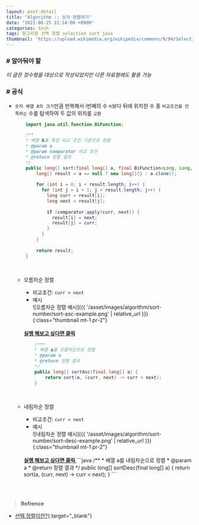 ```yaml
---
layout: post-detail
title: "Algorithm :: 숫자 정렬하기"
date: "2021-06-25 21:14:00 +0900"
categories: tech
tags: 알고리즘 선택 정렬 selection sort java
thumbnail: 'https://upload.wikimedia.org/wikipedia/commons/9/94/Selection-Sort-Animation.gif'
---
```


### # 알아둬야 할
*이 글은 정수형을 대상으로 작성되었지만 다른 자료형에도 활용 가능* 

### # 공식
- `숫자 배열 A의 크기`만큼 반복해서 i번째의 수 n보다 뒤에 위치한 수 중 `비교조건을 만족하는` 수를 탐색하여 두 값의 위치를 `교환` 

    ```java
        import java.util.function.BiFunction;
    
        /**
        * 배열 A를 특정 비교 조건 기준으로 정렬
        * @param a
        * @param comparator 비교 조건
        * @return 정렬 결과
        */
        public long[] sort(final long[] a, final BiFunction<Long, Long, Boolean> comparator) {
            long[] result = a == null ? new long[]{} : a.clone();
            
            for (int i = 0; i < result.length; i++) {
              for (int j = i + 1; j < result.length; j++) {
                long curr = result[i];
                long next = result[j];
            
                if (comparator.apply(curr, next)) {
                  result[i] = next;
                  result[j] = curr;
                }
              }
            }
            
            return result;
        }
    ```

    <br/>
    
    - 오름차순 정렬
        - 비교조건: `curr > next`
        - 예시   
        ![오름차순 정렬 예시]({{ '/asset/images/algorithm/sort-number/sort-asc-example.png' | relative_url }}){:class="thumbnail mt-1 pr-2"}
        
        <br/>
        <a href="https://ideone.com/yvJvWM" target="_blank">
            <strong><i class="fas fa-play-circle"></i> 실행 해보고 싶다면 클릭</strong>
        </a>
        
        ```java
            /***
            * 배열 a를 오름차순으로 정렬
            * @param a
            * @return 정렬 결과
            */
            public long[] sortAsc(final long[] a) {
                return sort(a, (curr, next) -> curr > next);
            }
        ```
        
    <br/>
    
    - 내림차순 정렬
        - 비교조건: `curr < next`
        - 예시   
        ![내림차순 정렬 예시]({{ '/asset/images/algorithm/sort-number/sort-desc-example.png' | relative_url }}){:class="thumbnail mt-1 pr-2"}
        
        <br/>   
        <a href="https://ideone.com/Vlc04q" target="_blank">
            <strong><i class="fas fa-play-circle"></i> 실행 해보고 싶다면 클릭</strong>
        </a>
        ```java
            /**
            * 배열 a를 내림차순으로 정렬
            * @param a
            * @return 정렬 결과
            */
            public long[] sortDesc(final long[] a) {
              return sort(a, (curr, next) -> curr < next);
            }
        ```

<br/>
<br/>

> **Refrence**
- [선택 정렬이란?](https://ko.wikipedia.org/wiki/%EC%84%A0%ED%83%9D_%EC%A0%95%EB%A0%AC){:target="_blank"}
